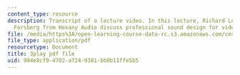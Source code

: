 ```yaml
---
content_type: resource
description: Transcript of a lecture video. In this lecture, Richard Ludlow and Andy
  Forsberg from Hexany Audio discuss professional sound design for video games.
file: /media/https%3A/open-learning-course-data-rc.s3.amazonaws.com/cms-611j-creating-video-games-fall-2014/994e8cf94702a7249381bb0b11ffe5b5_Ey_eWZhG8vI.pdf
file_type: application/pdf
resourcetype: Document
title: 3play pdf file
uid: 994e8cf9-4702-a724-9381-bb0b11ffe5b5
---
```

